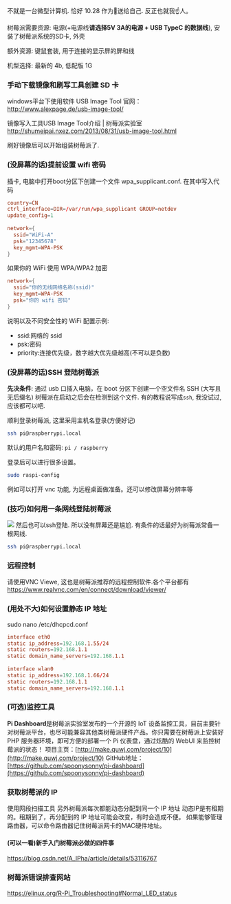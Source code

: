不就是一台微型计算机. 恰好 10.28 作为🎂送给自己. 反正也就我☝️人。

树莓派需要资源: 电源(+电源线**请选择5V 3A的电源 + USB TypeC 的数据线**), 安装了树莓派系统的SD卡, 外壳

额外资源: 键鼠套装, 用于连接的显示屏的屏和线

机型选择: 最新的 4b, 低配版 1G

### 手动下载镜像和刷写工具创建 SD 卡

windows平台下使用软件 USB Image Tool
官网：<http://www.alexpage.de/usb-image-tool/>

镜像写入工具USB Image Tool介绍 | 树莓派实验室
<http://shumeipai.nxez.com/2013/08/31/usb-image-tool.html>

刷好镜像后可以开始组装树莓派了.

### (没屏幕的话)提前设置 wifi 密码

插卡, 电脑中打开boot分区下创建一个文件 wpa_supplicant.conf. 在其中写入代码

```conf
country=CN
ctrl_interface=DIR=/var/run/wpa_supplicant GROUP=netdev
update_config=1
 
network={
  ssid="WiFi-A"
  psk="12345678"
  key_mgmt=WPA-PSK
}
```

如果你的 WiFi 使用 WPA/WPA2 加密

```conf
network={
  ssid="你的无线网络名称(ssid)"
  key_mgmt=WPA-PSK
  psk="你的 wifi 密码"
}
```

说明以及不同安全性的 WiFi 配置示例:

* ssid:网络的 ssid
* psk:密码
* priority:连接优先级，数字越大优先级越高(不可以是负数)

### (没屏幕的话)SSH 登陆树莓派

**先决条件**: 通过 usb 口插入电脑，在 boot 分区下创建一个空文件名 SSH (大写且无后缀名)
树莓派在启动之后会在检测到这个文件. 有的教程说写成`ssh`, 我没试过, 应该都可以吧.

顺利登录树莓派, 这里采用主机名登录(方便好记)

```sh
ssh pi@raspberrypi.local
```

默认的用户名和密码: `pi / raspberry`

登录后可以进行很多设置。

```sh
sudo raspi-config
```

例如可以打开 vnc 功能, 为远程桌面做准备。还可以修改屏幕分辨率等

### (技巧)如何用一条网线登陆树莓派

![](https://upload-images.jianshu.io/upload_images/1662509-eadb50c8128c4e92.png?imageMogr2/auto-orient/strip%7CimageView2/2/w/1240)
然后也可以ssh登陆. 所以没有屏幕还是尴尬. 有条件的话最好为树莓派常备一根网线.

```sh
ssh pi@raspberrypi.local
```

### 远程控制

请使用VNC Viewe, 这也是树莓派推荐的远程控制软件.各个平台都有
https://www.realvnc.com/en/connect/download/viewer/

### (用处不大)如何设置静态 IP 地址

sudo nano /etc/dhcpcd.conf

```conf
interface eth0
static ip_address=192.168.1.55/24
static routers=192.168.1.1
static domain_name_servers=192.168.1.1
 
interface wlan0
static ip_address=192.168.1.66/24
static routers=192.168.1.1
static domain_name_servers=192.168.1.1
```

### (可选)监控工具

**Pi Dashboard**是树莓派实验室发布的一个开源的 IoT 设备监控工具，目前主要针对树莓派平台，也尽可能兼容其他类树莓派硬件产品。你只需要在树莓派上安装好 PHP 服务器环境，即可方便的部署一个 Pi 仪表盘，通过炫酷的 WebUI 来监控树莓派的状态！
项目主页：[http://make.quwj.com/project/10](http://make.quwj.com/project/10)
GitHub地址：[https://github.com/spoonysonny/pi-dashboard](https://github.com/spoonysonny/pi-dashboard)

### 获取树莓派的 IP

使用网段扫描工具
另外树莓派每次都能动态分配到同一个 IP 地址
动态IP是有租期的。租期到了，再分配到的 IP 地址可能会改变，有时会造成不便。
如果能够管理路由器，可以命令路由器记住树莓派网卡的MAC硬件地址。

#### (可以一看)新手入门树莓派必做的四件事

<https://blog.csdn.net/A_lPha/article/details/53116767>

### 树莓派错误排查网站

<https://elinux.org/R-Pi_Troubleshooting#Normal_LED_status>
